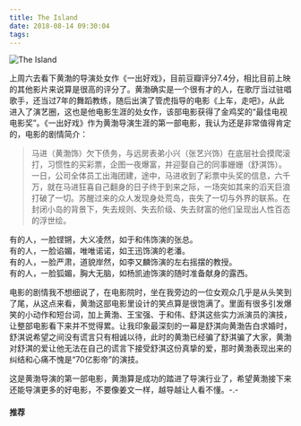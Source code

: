 ```yaml
---
title: The Island
date: 2018-08-14 09:30:04
tags:
---
```


![The Island](https://img1.doubanio.com/view/photo/l/public/p2519719109.webp)

上周六去看下黄渤的导演处女作《一出好戏》，目前豆瓣评分7.4分，相比目前上映的其他影片来说算是很高的评分了。黄渤确实是一个很有才的人，在歌厅当过驻唱歌手，还当过7年的舞蹈教练，随后出演了管虎指导的电影《上车，走吧》，从此进入了演艺圈，这也是他电影生涯的处女作，该部电影获得了金鸡奖的“最佳电视电影奖”。《一出好戏》作为黄渤导演生涯的第一部电影，我认为还是非常值得肯定的，电影的剧情简介：  
> 马进（黄渤饰）欠下债务，与远房表弟小兴（张艺兴饰）在底层社会摸爬滚打，习惯性的买彩票，企图一夜爆富，并迎娶自己的同事姗姗（舒淇饰）。一日，公司全体员工出海团建，途中，马进收到了彩票中头奖的信息，六千万，就在马进狂喜自己翻身的日子终于到来之际，一场突如其来的滔天巨浪打破了一切。苏醒过来的众人发现身处荒岛，丧失了一切与外界的联系。在封闭小岛的背景下，失去规则、失去阶级、失去财富的他们呈现出人性百态的浮世绘。  

有的人，一脸铿锵，大义凌然，如于和伟饰演的张总。  
有的人，一脸谄媚，唯唯诺诺，如王迅饰演的老潘。  
有的人，一脸严肃，道貌岸然，如李又麟饰演的左右摇摆的教授。  
有的人，一脸狐媚，胸大无脑，如杨凯迪饰演的随时准备献身的露西。

电影的剧情我不想细说了，在电影院时，坐在我旁边的一位女观众几乎是从头笑到了尾，从这点来看，黄渤这部电影里设计的笑点算是很饱满了。里面有很多引发爆笑的小动作和短台词，加上黄渤、王宝强、于和伟、舒淇这些实力派演员的演技，让整部电影看下来并不觉得累。让我印象最深刻的一幕是舒淇向黄渤告白求婚时，舒淇说希望之间没有谎言只有相诚以待，此时的黄渤已经骗了舒淇骗了大家，黄渤对舒淇的爱让他无法在自己的谎言下接受舒淇这份真挚的爱，那时黄渤表现出来的纠结和心痛不愧是“70亿影帝”的演技。

这是黄渤导演的第一部电影，黄渤算是成功的踏进了导演行业了，希望黄渤接下来还能导演更多的好电影，不要像姜文一样，越导越让人看不懂。-.-

#### 推荐
